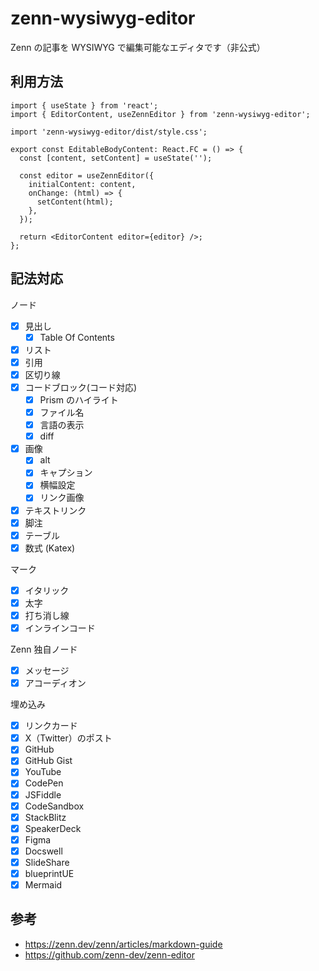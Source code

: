 # zenn-wysiwyg-editor

Zenn の記事を WYSIWYG で編集可能なエディタです（非公式）

## 利用方法

```tsx
import { useState } from 'react';
import { EditorContent, useZennEditor } from 'zenn-wysiwyg-editor';

import 'zenn-wysiwyg-editor/dist/style.css';

export const EditableBodyContent: React.FC = () => {
  const [content, setContent] = useState('');

  const editor = useZennEditor({
    initialContent: content,
    onChange: (html) => {
      setContent(html);
    },
  });

  return <EditorContent editor={editor} />;
};
```

## 記法対応

ノード

- [x] 見出し
  - [x] Table Of Contents
- [x] リスト
- [x] 引用
- [x] 区切り線
- [x] コードブロック(コード対応)
  - [x] Prism のハイライト
  - [x] ファイル名
  - [x] 言語の表示
  - [x] diff
- [x] 画像
  - [x] alt
  - [x] キャプション
  - [x] 横幅設定
  - [x] リンク画像
- [x] テキストリンク
- [x] 脚注
- [x] テーブル
- [x] 数式 (Katex)

マーク

- [x] イタリック
- [x] 太字
- [x] 打ち消し線
- [x] インラインコード

Zenn 独自ノード

- [x] メッセージ
- [x] アコーディオン

埋め込み

- [x] リンクカード
- [x] X（Twitter）のポスト
- [x] GitHub
- [x] GitHub Gist
- [x] YouTube
- [x] CodePen
- [x] JSFiddle
- [x] CodeSandbox
- [x] StackBlitz
- [x] SpeakerDeck
- [x] Figma
- [x] Docswell
- [x] SlideShare
- [x] blueprintUE
- [x] Mermaid

## 参考

- https://zenn.dev/zenn/articles/markdown-guide
- https://github.com/zenn-dev/zenn-editor
